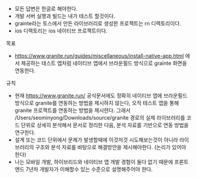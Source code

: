 - 모든 답변은 한글로 해야한다.
- 개발 서버 실행과 빌드는 내가 테스트 할것이다.
- grainte라는 토스에서 만든 라이브러리로 생성한 프로젝트는 rn 디렉토리이다.
- ios 디렉토리는 ios 네이티브 프로젝트이다.

목표

- https://www.granite.run/guides/miscellaneous/install-native-app.html 에서 제공하는 테스트 앱처럼 네이티브 앱에서 브라운필드 방식으로 grainte 화면을 연동한다.

규칙

- 현재 https://www.granite.run/ 공식문서에도 정확히 네이티브 앱에 브라운필드 방식으로 granite를 연동하는 방법을 제시하지 않는다, 오직 테스트 앱을 통해 granite 프로젝트를 연동하는 방법을 제시한다. 그래서 /Users/seominyong/Downloads/source/granite 경로의 실제 라이브러리를 코드 단위로 상세히 분석해서 문서로 정리한 다음, 분석 자료를 기반으로 연동 방법을 연구한다.
- 설계 또는 코드 단위에서 문제가 발생할때에 이것저것 시도해보는것이 아니라 라이브러리의 구조와 분석 자료를 바탕으로 해결방안을 제시해야한다. (논리가 있어야 한다)
- 나는 모바일 개발, 하이브리드와 네이티브 앱 개발 경험이 둘다 없기 때문에 프론트엔드 7년차 개발자가 이해할수 있는 수준으로 설명해주어야 한다.
